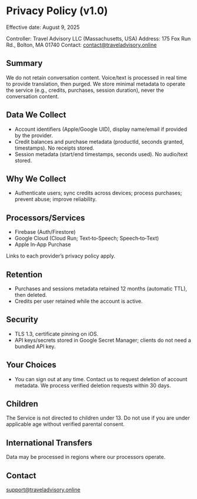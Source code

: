 # Privacy Policy (v1.0)

Effective date: August 9, 2025

Controller: Travel Advisory LLC (Massachusetts, USA)
Address: 175 Fox Run Rd., Bolton, MA 01740
Contact: contact@traveladvisory.online

## Summary
We do not retain conversation content. Voice/text is processed in real time to provide translation, then purged. We store minimal metadata to operate the service (e.g., credits, purchases, session duration), never the conversation content.

## Data We Collect
- Account identifiers (Apple/Google UID), display name/email if provided by the provider.
- Credit balances and purchase metadata (productId, seconds granted, timestamps). No receipts stored.
- Session metadata (start/end timestamps, seconds used). No audio/text stored.

## Why We Collect
- Authenticate users; sync credits across devices; process purchases; prevent abuse; improve reliability.

## Processors/Services
- Firebase (Auth/Firestore)
- Google Cloud (Cloud Run; Text‑to‑Speech; Speech‑to‑Text)
- Apple In‑App Purchase

Links to each provider’s privacy policy apply.

## Retention
- Purchases and sessions metadata retained 12 months (automatic TTL), then deleted.
- Credits per user retained while the account is active.

## Security
- TLS 1.3, certificate pinning on iOS.
- API keys/secrets stored in Google Secret Manager; clients do not need a bundled API key.

## Your Choices
- You can sign out at any time. Contact us to request deletion of account metadata. We process verified deletion requests within 30 days.

## Children
The Service is not directed to children under 13. Do not use if you are under applicable age without verified parental consent.

## International Transfers
Data may be processed in regions where our processors operate.

## Contact
support@traveladvisory.online



